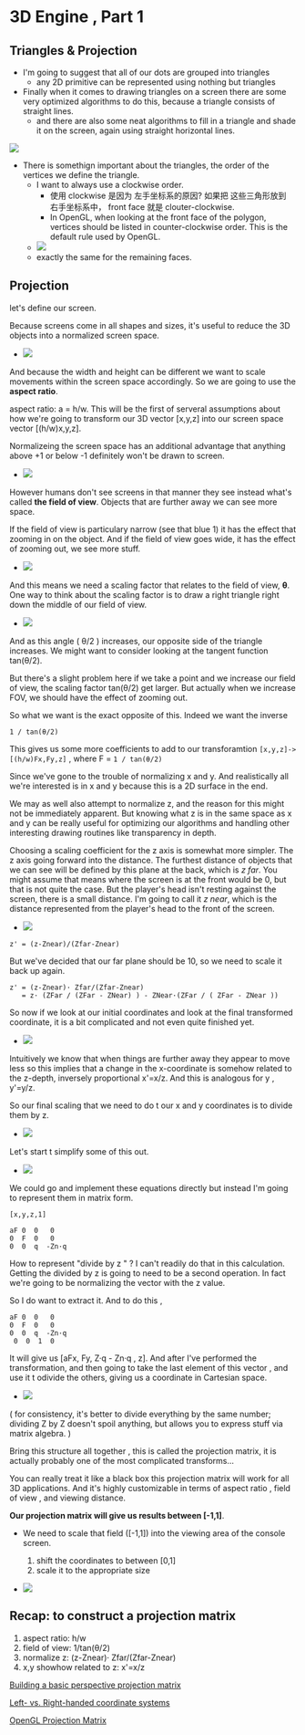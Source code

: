 # 3D Engine , Part 1


##  Triangles & Projection

- I'm going to suggest that all of our dots are grouped into triangles
    - any 2D primitive can be represented using nothing but triangles
- Finally when it comes to drawing triangles on a screen there are some very optimized algorithms to do this, because a triangle consists of straight lines.
    - and there are also some neat algorithms to fill in a triangle and shade it on the screen, again using straight horizontal lines.

![](imgs/3d_0.png)

- There is somethign important about the triangles, the order of the vertices we define the triangle. 
    - I want to always use a clockwise order.
        - 使用 clockwise 是因为 左手坐标系的原因?  如果把 这些三角形放到 右手坐标系中， front face 就是 clouter-clockwise.
        - In OpenGL, when looking at the front face of the polygon, vertices should be listed in counter-clockwise order. This is the default rule used by OpenGL. 
    - ![](imgs/3d_1.png)
    - exactly the same for the remaining faces.

## Projection 

let's define our screen.

Because screens come in all shapes and sizes, it's useful to reduce the 3D objects into a normalized screen space. 

- ![](imgs/3d_2.png)

And because the width and height can be different we want to scale movements within the screen space accordingly.  So we are going to use the **aspect ratio**.

aspect ratio:  a = h/w.   This will be the first of serveral assumptions about how we're going to transform our 3D vector [x,y,z] into our screen space vector [(h/w)x,y,z].

Normalizeing the screen space has an additional advantage that anything above +1 or below -1 definitely won't be drawn to screen. 

- ![](imgs/3d_3.png)

However humans don't see screens in that manner they see instead what's called **the field of view**. Objects that are further away we can see more space.

If the field of view is particulary narrow (see that blue 1) it has the effect that zooming in on the object. And if the field of view goes wide, it has the effect of zooming out, we see more stuff. 

- ![](imgs/3d_4.png)

And this means we need a scaling factor that relates to the field of view, **θ**. One way to think about the scaling factor is to draw a right triangle right down the middle of our field of view. 

- ![](imgs/3d_5.png)

And as this angle ( θ/2 ) increases,  our opposite side of the triangle increases.  We might want to consider looking at the tangent function tan(θ/2).

But there's a slight problem here if we take a point and we increase our field of view, the scaling factor tan(θ/2) get larger.  But actually when we increase FOV, we should have the effect of zooming out.

So what we want is the exact opposite of this. Indeed we want the inverse

```
1 / tan(θ/2)
```

This gives us some more coefficients to add to our transforamtion `[x,y,z]->[(h/w)Fx,Fy,z]`  , where F = `1 / tan(θ/2)`

Since we've gone to the trouble of normalizing x and y. And realistically all we're interested is in x and y because this is a 2D surface in the end. 

We may as well also attempt to normalize z, and the reason for this might not be immediately apparent. But knowing what z is in the same space as x and y can be really useful for optimizing our algorithms and handling other interesting drawing routines like transparency in depth.

Choosing a scaling coefficient for the z axis is somewhat more simpler. The z axis going forward into the distance.  The furthest distance of objects that we can see will be defined by this plane at the back, which is *z far*.  You might assume that means where the screen is at the front would be 0, but that is not quite the case. But the player's head isn't resting against the screen, there is a small distance.  I'm going to call it *z near*, which is the distance represented from the player's head to the front of the screen.

- ![](imgs/3d_6.png)

```
z' = (z-Znear)/(Zfar-Znear)
```
 
But we've decided that our far plane should be 10, so we need to scale it back up again. 

```
z' = (z-Znear)· Zfar/(Zfar-Znear)
   = z· (ZFar / (ZFar - ZNear) ) - ZNear·(ZFar / ( ZFar - ZNear ))
```


So now if we look at our initial coordinates and look at the final transformed coordinate, it is a bit complicated and not even quite finished yet.

- ![](imgs/3d_9.png)

Intuitively we know that when things are further away they appear to move less so this implies that a change in the x-coordinate is somehow related to the z-depth, inversely proportional x'=x/z.  And this is analogous for y , y'=y/z.

So our final scaling that we need to do t our x and y coordinates is to divide them  by z. 

- ![](imgs/3d_10.png)

Let's start t simplify some of this out.

- ![](imgs/3d_11.png)

We could go and implement these equations directly but instead I'm going to represent them in matrix form.

```
[x,y,z,1]
```

```
aF 0  0   0
0  F  0   0
0  0  q  -Zn·q
```

How to represent "divide by z " ? I can't readily do that in this calculation. Getting the divided by z is going to need to be a second operation. In fact we're going to be normalizing the vector with the z value. 

So I do want to extract it.  And to do this , 

```
aF 0  0   0
0  F  0   0
0  0  q  -Zn·q
 0  0  1  0 
```

It will give us  [aFx, Fy, Z·q - Zn·q , z]. And after I've performed the transformation, and then going to take the last element of this vector , and use it t odivide the others, giving us a coordinate in Cartesian space. 

- ![](imgs/3d_12.png)

( for consistency, it's better to divide everything by the same number; dividing Z by Z doesn't spoil anything, but allows you to express stuff via matrix algebra.  )

Bring this structure all together , this is called the projection matrix, it is actually probably one of the most complicated transforms...

You can really treat it like a black box this projection matrix will work for all 3D applications. And it's highly customizable in terms of aspect ratio , field of view , and viewing distance. 

**Our projection matrix will give us results between [-1,1]**.

- We need to scale that field ([-1,1]) into the viewing area of the console screen.
    1. shift the coordinates to between [0,1]
    2. scale it to the appropriate size

- ![](imgs/3d_13.png)


## Recap: to construct a projection matrix

1. aspect ratio: h/w 
2. field of view:  1/tan(θ/2)
3. normalize z: (z-Znear)· Zfar/(Zfar-Znear)
4. x,y showhow related to z:  x'=x/z

[Building a basic perspective projection matrix](https://www.scratchapixel.com/lessons/3d-basic-rendering/perspective-and-orthographic-projection-matrix/building-basic-perspective-projection-matrix)


[Left- vs. Right-handed coordinate systems](https://www.evl.uic.edu/ralph/508S98/coordinates.html)

[OpenGL Projection Matrix](http://www.songho.ca/opengl/gl_projectionmatrix.html)


